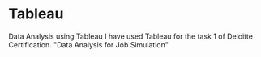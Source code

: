 # Tableau
Data Analysis using Tableau
I have used Tableau for the task 1 of Deloitte Certification.
"Data Analysis for Job Simulation"
